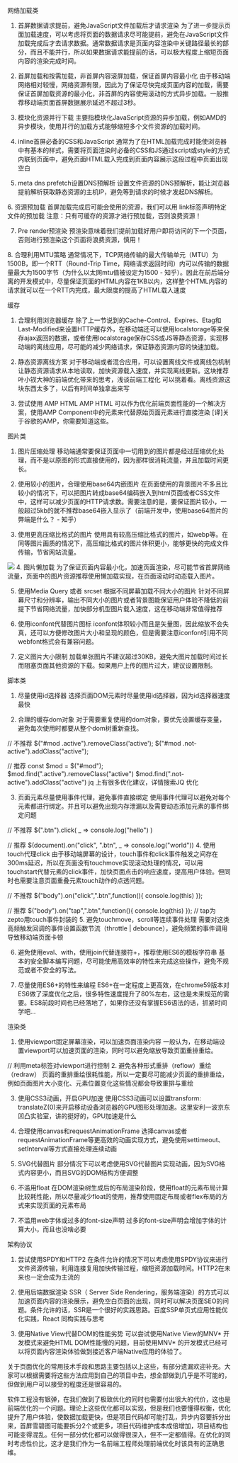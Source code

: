 网络加载类
1. 首屏数据请求提前，避免JavaScript文件加载后才请求渲染
为了进一步提示页面加载速度，可以考虑将页面的数据请求尽可能提前，避免在JavaScript文件加载完成后才去请求数据。通常数据请求是页面内容渲染中关键路径最长的部分，而且不能并行，所以如果数据请求能提前的话，可以极大程度上缩短页面内容的渲染完成时间。

2. 首屏加载和按需加载，非首屏内容滚屏加载，保证首屏内容最小化
由于移动端网络相对较慢，网络资源有限，因此为了保证尽快完成页面内容的加载，需要保证首屏加载资源的最小化，非首屏的内容使用滚动的方式异步加载。一般推荐移动端页面首屏数据展示延迟不超过3秒。

3. 模块化资源并行下载
主要指模块化JavaScript资源的异步加载，例如AMD的异步模块，使用并行的加载方式能够缩短多个文件资源的加载时间。

4. inline首屏必备的CSS和JavaScript
通常为了在HTML加载完成时能使浏览器中有基本的样式，需要将页面渲染时必备的CSS和JS通过script或style的方式内联到页面中，避免页面HTML载入完成到页面内容展示这段过程中页面出现空白

5. meta dns prefetch设置DNS预解析
设置文件资源的DNS预解析，能让浏览器提前解析获取静态资源的主机IP，避免等到请求的时候才发起DNS解析。

<!-- cdn域名预解析 -->
<meta http-equiv='x-dns-prefetch-control' content='on'>
<link rel="dns-prefetch" href="//x.autoimg.cn">
6. 资源预加载
首屏加载完成后可能会使用的资源，我们可以用 link标签声明特定文件的预加载

<link rel='subresource' href='main.css'>

<link rel='prefetch' href='secondary.js'>
注意：只有可缓存的资源才进行预加载，否则浪费资源！

7. Pre render预渲染
预渲染意味着我们提前加载好用户即将访问的下一个页面，否则进行预渲染这个页面将浪费资源，慎用！

<link rel='prerender' href='//j.autohome.com.cn'>
8. 合理利用MTU策略
通常情况下，TCP网络传输的最大传输单元（MTU）为1500B，即一个RTT（Round-Trip Time，网络请求返回时间）内可以传输的数据量最大为1500字节（为什么以太网mtu值被设定为1500 - 知乎）。因此在前后端分离的开发模式中，尽量保证页面的HTML内容在1KB以内，这样整个HTML内容的请求就可以在一个RTT内完成，最大限度的提高了HTML载入速度

缓存
1. 合理利用浏览器缓存
除了上一节说到的Cache-Control、Expires、Etag和Last-Modified来设置HTTP缓存外，在移动端还可以使用localstorage等来保存ajax返回的数据，或者使用localstorage保存CSS或JS等静态资源，实现移动端的离线应用，尽可能的减少网络请求，保证静态资源内容的快速加载。

2. 静态资源离线方案
对于移动端或者混合应用，可以设置离线文件或离线包机制让静态资源请求从本地读取，加快资源载入速度，并实现离线更新。这块推荐叶小钗大神的前端优化带来的思考，浅谈前端工程化 可以挑着看。离线资源这块东西太多了，以后有时间单独拿出来写

3. 尝试使用 AMP HTML
AMP HTML 可以作为优化前端页面性能的一个解决方案，使用AMP Component中的元素来代替原始页面元素进行直接渲染 [译]关于谷歌的AMP，你需要知道这些。

图片类
1. 图片压缩处理
移动端通常要保证页面中一切用到的图片都是经过压缩优化处理，而不是以原图的形式直接使用的，因为那样很消耗流量，并且加载时间更长。

2. 使用较小的图片，合理使用base64内嵌图片
在页面使用的背景图片不多且比较小的情况下，可以把图片转成base64编码嵌入到html页面或者CSS文件中，这样可以减少页面的HTTP请求数。需要注意的是，要保证图片较小，一般超过5kb的就不推荐base64嵌入显示了（前端开发中，使用base64图片的弊端是什么？ - 知乎）

3. 使用更高压缩比格式的图片
使用具有较高压缩比格式的图片，如webp等。在同等图片画质的情况下，高压缩比格式的图片体积更小，能够更快的完成文件传输，节省网站流量。

![](//x.autoimg.cn/path/photo.webp)
4. 图片懒加载
为了保证页面内容最小化，加速页面渲染，尽可能节省首屏网络流量，页面中的图片资源推荐使用懒加载实现，在页面滚动时动态载入图片。

5. 使用Media Query 或者 srcset 根据不同屏幕加载不同大小的图片
针对不同屏幕尺寸和分辨率，输出不同大小的图片或者背景图能保证用户体验不降低的前提下节省网络流量，加快部分机型图片载入速度，这在移动端非常值得推荐

6. 使用iconfont代替图片图标
iconfont体积较小而且是矢量图，因此缩放不会失真，还可以方便修改图片大小和呈现的颜色，但是需要注意iconfont引用不同webfont格式会有兼容问题。

7. 定义图片大小限制
加载单张图片不建议超过30KB，避免大图片加载时间过长而阻塞页面其他资源的下载。如果用户上传的图片过大，建议设置限制。

脚本类
1. 尽量使用id选择器
选择页面DOM元素时尽量使用id选择器，因为id选择器速度最快

2. 合理的缓存dom对象
对于需要重复使用的dom对象，要优先设置缓存变量，避免每次使用时都要从整个dom树重新查找。

// 不推荐
$("#mod .active").removeClass('active');
$("#mod .not-active").addClass("active");

// 推荐
const $mod = $("#mod");
$mod.find(".active").removeClass("active")
$mod.find(".not-active").addClass("active")
jq 上有很多优化建议，详情搜索JQ 优化

3. 页面元素尽量使用事件代理，避免事件直接绑定
使用事件代理可以避免对每个元素都进行绑定。并且可以避免出现内存泄漏以及需要动态添加元素的事件绑定问题

// 不推荐
$(".btn").click( _ => console.log("hello") )

// 推荐
$(document).on("click", ".btn", _ => console.log("world"))
4. 使用touch代理click
由于移动端屏幕的设计，touch事件和click事件触发之间存在300ms延迟，所以在页面没有touchmove实现滚动处理的情况，可以用touchstart代替元素的click事件，加快页面点击的响应速度，提高用户体验。但同时也需要注意页面重叠元素touch动作的点透问题。

// 不推荐
$("body").on("click",".btn",function(){ console.log(this) });

// 推荐
$("body").on("tap",".btn",function(){ console.log(this) });
// tap为zepto用touch事件封装的
5. 避免touchmove，scroll等连续事件处理
需要对这类高频触发回调的事件设置函数节流（throttle | debounce），避免频繁的事件调用导致移动端页面卡顿

6. 避免使用eval、with，使用join代替连接符+，推荐使用ES6的模板字符串
基本的安全脚本编写问题，尽可能使用高效率的特性来完成这些操作，避免不规范或者不安全的写法。

7. 尽量使用ES6+的特性来编程
ES6+在一定程度上更高效，在chrome59版本对ES6做了深度优化之后，很多特性速度提升了80%左右，这也是未来规范的需要。ES8前段时间也已经落地了，如果你还没有掌握ES6语法的话，抓紧时间学吧...

渲染类
1. 使用viewport固定屏幕渲染，可以加速页面渲染内容
一般认为，在移动端设置viewport可以加速页面的渲染，同时可以避免缩放导致页面重排重绘。

// 利用meta标签对viewport进行控制
<meta name="viewport" content="width=device-width, initial-scale=1.0, maximum-scale=1.0, user-scalable=0">
2. 避免各种形式重排（reflow）重绘（redraw）
页面的重排重绘很耗性能，所以一定要尽可能减少页面的重排重绘，例如页面图片大小变化、元素位置变化这些情况都会导致重排与重绘

3. 使用CSS3动画，开启GPU加速
使用CSS3动画可以设置transform: translateZ(0)来开启移动设备浏览器的GPU图形处理加速。这里安利一波京东凹凸实验室，讲的挺好的，GPU加速是什么

4. 合理使用canvas和requestAnimationFrame
选择canvas或者requestAnimationFrame等更高效的动画实现方式，避免使用settimeout、setInterval等方式直接处理连续动画

5. SVG代替图片
部分情况下可以考虑使用SVG代替图片实现动画，因为SVG格式内容更小，而且SVG的DOM结构方便调整

6. 不滥用float
在DOM渲染树生成后的布局渲染阶段，使用float的元素布局计算比较耗性能，所以尽量减少float的使用，推荐使用固定布局或者flex布局的方式来实现页面的元素布局

7. 不滥用web字体或过多的font-size声明
过多的font-size声明会增加字体的计算大小，而且也没啥必要

架构协议
1. 尝试使用SPDY和HTTP2
在条件允许的情况下可以考虑使用SPDY协议来进行文件资源传输，利用连接复用加快传输过程，缩短资源加载时间。HTTP2在未来也一定会成为主流的

2. 使用后端数据渲染
SSR（ Server Side Rendering，服务端渲染）的方式可以加速页面内容的渲染展示，避免空白页面的出现，同时可以解决页面SEO的问题。条件允许的话，SSR是一个很好的实践思路。百度SSP单页式应用性能优化实践，React 同构实践与思考

3. 使用Native View代替DOM的性能劣势
可以尝试使用Native View的MNV* 开发模式来避免HTML DOM性能慢的问题，目前使用MNV* 的开发模式已经可以将页面内容渲染体验做到接近客户端Native应用的体验了。

关于页面优化的常用技术手段和思路主要包括以上这些，有部分遗漏欢迎补充。大家可以根据需要将这些方法应用到自己的项目中去，想全部做到几乎是不可能的，但做到用户可以接受的程度还是很容易的。

软件工程没有银弹，在我们做到了极致优化的同时也需要付出很大的代价，这也是前端优化的一个问题。理论上这些优化都可以实现，但是我们也要懂得权衡，优化提升了用户体验，使数据加载更快，但是项目代码却可能打乱，异步内容要拆分出来，首屏雪碧图可能要拆分2个或更多，项目代码维护成本成倍增加，项目结构也可能变得混乱。任何一部分优化都可以做得很深入，但不一定都值得。在优化的同时考虑性价比，这才是我们作为一名前端工程师处理前端优化时该具有的正确思维。